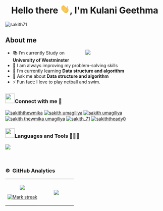 <h1 align="center">Hello there <img src="https://raw.githubusercontent.com/ABSphreak/ABSphreak/master/gifs/Hi.gif" width="30px">, I'm Kulani Geethma</h1>

<p align="left"> <img src="https://komarev.com/ghpvc/?username=KulaniGeethma&label=Profile%20views&color=0e75b6&style=flat" alt="sakith71" /> </p>

## About me

<picture> <img align="right" src="https://github.com/7oSkaaa/7oSkaaa/blob/main/Images/Right_Side.gif?raw=true" width = 250px></picture>


- 📚 I’m currently Study on **University of Westminster**
- 👀 I am always improving my problem-solving skills
- 🌱 I’m currently learning **Data structure and algorithm**
- 💬 Ask me about **Data structure and algorithm**
- ⚡ Fun fact: I love to play netball and swim.


<h3 align="left"><img src="https://media.giphy.com/media/iY8CRBdQXODJSCERIr/giphy.gif" width="30" height="30">Connect with me 🤝 </h3>
<p align="left">
<a href="https://x.com" target="blank"><img align="center" src="https://freelogopng.com/images/all_img/1690643591twitter-x-logo-png.png" alt="sakiththewmika" height="40" width="40" /></a>
<a href="https://www.linkedin.com" target="blank"><img align="center" src="https://raw.githubusercontent.com/rahuldkjain/github-profile-readme-generator/master/src/images/icons/Social/linked-in-alt.svg" alt="sakith umagiliya" height="30" width="40" /></a>
<a href="https://stackoverflow.com" target="blank"><img align="center" src="https://raw.githubusercontent.com/rahuldkjain/github-profile-readme-generator/master/src/images/icons/Social/stack-overflow.svg" alt="sakith umagiliya" height="30" width="40" /></a>
<a href="https://web.facebook.com/" target="blank"><img align="center" src="https://raw.githubusercontent.com/rahuldkjain/github-profile-readme-generator/master/src/images/icons/Social/facebook.svg" alt="sakith thewmika umagiliya" height="30" width="40" /></a>
<a href="https://instagram.com" target="blank"><img align="center" src="https://raw.githubusercontent.com/rahuldkjain/github-profile-readme-generator/master/src/images/icons/Social/instagram.svg" alt="sakith_71" height="30" width="40" /></a>
<a href="https://auth.geeksforgeeks.org" target="blank"><img align="center" src="https://raw.githubusercontent.com/rahuldkjain/github-profile-readme-generator/master/src/images/icons/Social/geeks-for-geeks.svg" alt="sakiththeady0" height="30" width="40" /></a>
</p>


<h3 align="left"><img src="https://media.giphy.com/media/iY8CRBdQXODJSCERIr/giphy.gif" width="30" height="30">Languages and Tools 👨🏻‍💻</h3>
<p align="left">
  <a href="https://skillicons.dev">
    <img src="https://skillicons.dev/icons?i=aws,java,spring,python,html,css,js,react,flutter,mongodb,mysql,postman,figma,firebase,git,github,vscode,discord,&perline=14" />
  </a>
</p>
<br>

### ⚙️ &nbsp;GitHub Analytics

<table border="0" align="center">
<tr border="0">
<td width="50%" align="center">
  
  <a href="https://github.com/KulaniGeethma"><img align="center" src="https://github-readme-stats.vercel.app/api?username=KulaniGeethma&theme=tokyonight&show_icons=true&count_private=true" /></a>
  
  
  <a href="https://github.com/KulaniGeethma"><img title="🔥 Get streak stats for your profile at git.io/streak-stats" alt="Mark streak" src="https://github-readme-streak-stats.herokuapp.com/?user=KulaniGeethma&theme=tokyonight&hide_border=true" /></a>

</td>

<td width="50%" align="center">

  <a href="https://github.com/KulaniGeethma">
  <img  align="center"  src="https://github-readme-stats.anuraghazra1.vercel.app/api/top-langs/?username=KulaniGeethma&theme=tokyonight&hide_border=true&no-bg=true&no-frame=true&langs_count=10"/></a>
  
  </td>
</tr>
</table>


  


